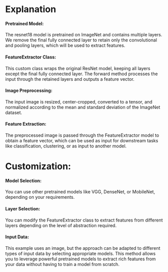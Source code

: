 # Explanation
#### Pretrained Model: 
The resnet18 model is pretrained on ImageNet and contains multiple layers. We remove the final fully connected layer to retain only the convolutional and pooling layers, which will be used to extract features.

#### FeatureExtractor Class: 
This custom class wraps the original ResNet model, keeping all layers except the final fully connected layer. The forward method processes the input through the retained layers and outputs a feature vector.

#### Image Preprocessing: 
The input image is resized, center-cropped, converted to a tensor, and normalized according to the mean and standard deviation of the ImageNet dataset.

#### Feature Extraction: 
The preprocessed image is passed through the FeatureExtractor model to obtain a feature vector, which can be used as input for downstream tasks like classification, clustering, or as input to another model.

# Customization:
#### Model Selection: 
You can use other pretrained models like VGG, DenseNet, or MobileNet, depending on your requirements.
#### Layer Selection: 
You can modify the FeatureExtractor class to extract features from different layers depending on the level of abstraction required.
#### Input Data: 
This example uses an image, but the approach can be adapted to different types of input data by selecting appropriate models.
This method allows you to leverage powerful pretrained models to extract rich features from your data without having to train a model from scratch.